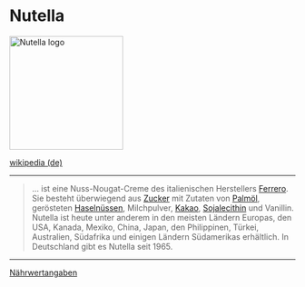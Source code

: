# Nutella

<img src="https://upload.wikimedia.org/wikipedia/commons/8/8a/Logo_Nutella.svg" height="200" alt="Nutella logo">

[wikipedia (de)](https://de.wikipedia.org/wiki/Nutella)

---
> ... ist eine Nuss-Nougat-Creme des italienischen Herstellers [Ferrero](/connected_world/konzerne/ferrero.html). Sie besteht überwiegend aus [Zucker](/connected_world/nahrung/zucker.html) mit Zutaten von [Palmöl](/connected_world//nahrung/palmoel.html), gerösteten [Haselnüssen](/connected_world/nahrung/haselnuss.html), Milchpulver, [Kakao](/connected_world/nahrung/kakao.html), [Sojalecithin](/connected_world/nahrung/sojalecithin.html) und Vanillin. Nutella ist heute unter anderem in den meisten Ländern Europas, den USA, Kanada, Mexiko, China, Japan, den Philippinen, Türkei, Australien, Südafrika und einigen Ländern Südamerikas erhältlich. In Deutschland gibt es Nutella seit 1965.  

---

[Nährwertangaben](https://www.nutella.com/de/de/naehrwertangaben)
